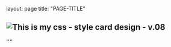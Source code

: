 layout: page
title: "PAGE-TITLE"
##
## ![This is my css - style card design - v.08](https://ipfs.io/ipfs/QmSLNBct7PiBvBwF1sMNvtR3V6jgCaqJTWAgk1kQ1gYbaD?filename=card-layout.tif)
''''
